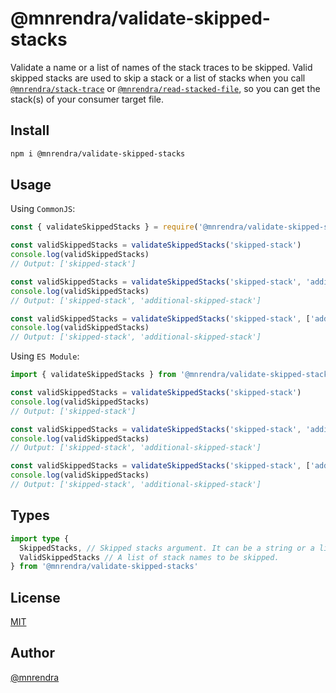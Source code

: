 # @mnrendra/validate-skipped-stacks
Validate a name or a list of names of the stack traces to be skipped. Valid skipped stacks are used to skip a stack or a list of stacks when you call [`@mnrendra/stack-trace`](https://www.npmjs.com/package/@mnrendra/stack-trace) or [`@mnrendra/read-stacked-file`](https://www.npmjs.com/package/@mnrendra/read-stacked-file), so you can get the stack(s) of your consumer target file.

## Install
```bash
npm i @mnrendra/validate-skipped-stacks
```

## Usage

Using `CommonJS`:
```javascript
const { validateSkippedStacks } = require('@mnrendra/validate-skipped-stacks')

const validSkippedStacks = validateSkippedStacks('skipped-stack')
console.log(validSkippedStacks)
// Output: ['skipped-stack']

const validSkippedStacks = validateSkippedStacks('skipped-stack', 'additional-skipped-stack')
console.log(validSkippedStacks)
// Output: ['skipped-stack', 'additional-skipped-stack']

const validSkippedStacks = validateSkippedStacks('skipped-stack', ['additional-skipped-stack'])
console.log(validSkippedStacks)
// Output: ['skipped-stack', 'additional-skipped-stack']
```

Using `ES Module`:
```javascript
import { validateSkippedStacks } from '@mnrendra/validate-skipped-stacks'

const validSkippedStacks = validateSkippedStacks('skipped-stack')
console.log(validSkippedStacks)
// Output: ['skipped-stack']

const validSkippedStacks = validateSkippedStacks('skipped-stack', 'additional-skipped-stack')
console.log(validSkippedStacks)
// Output: ['skipped-stack', 'additional-skipped-stack']

const validSkippedStacks = validateSkippedStacks('skipped-stack', ['additional-skipped-stack'])
console.log(validSkippedStacks)
// Output: ['skipped-stack', 'additional-skipped-stack']
```

## Types
```typescript
import type {
  SkippedStacks, // Skipped stacks argument. It can be a string or a list of strings. Make sure the string(s) is/are the name(s) of the stack trace(s) to be skipped.
  ValidSkippedStacks // A list of stack names to be skipped.
} from '@mnrendra/validate-skipped-stacks'
```

## License
[MIT](https://github.com/mnrendra/validate-skipped-stacks/blob/HEAD/LICENSE)

## Author
[@mnrendra](https://github.com/mnrendra)
